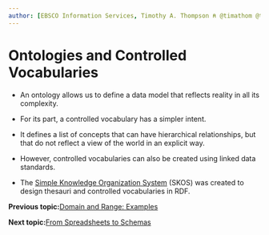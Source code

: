 ```yaml
---
author: [EBSCO Information Services, Timothy A. Thompson ⍝ @timathom @timathom@indieweb.social]
---
```


# Ontologies and Controlled Vocabularies

-   An ontology allows us to define a data model that reflects reality in all its complexity.


-   For its part, a controlled vocabulary has a simpler intent.

-   It defines a list of concepts that can have hierarchical relationships, but that do not reflect a view of the world in an explicit way.

-   However, controlled vocabularies can also be created using linked data standards.

-   The [Simple Knowledge Organization System](https://www.w3.org/TR/2009/REC-skos-reference-20090818/) \(SKOS\) was created to design thesauri and controlled vocabularies in RDF.


**Previous topic:**[Domain and Range: Examples](../../day_1/lesson_4/domain_and_range_2.md)

**Next topic:**[From Spreadsheets to Schemas](../../day_1/lesson_4/from_spreadsheets_to_schemas_2.md)

